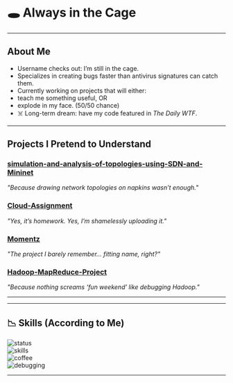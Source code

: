 # 🕳️ Always in the Cage

---

## About Me  
-  Username checks out: I’m still in the cage.  
-  Specializes in creating bugs faster than antivirus signatures can catch them.  
-  Currently working on projects that will either:  
- teach me something useful, OR  
- explode in my face. (50/50 chance)  
- ☠️ Long-term dream: have my code featured in *The Daily WTF*.  

---

##  Projects I Pretend to Understand  

###  [simulation-and-analysis-of-topologies-using-SDN-and-Mininet](https://github.com/Always-in-the-Cage/simulation-and-analysis-of-topologies-using-SDN-and-Mininet.git)  
*"Because drawing network topologies on napkins wasn’t enough."*

###  [Cloud-Assignment](https://github.com/always-in-the-cage/Cloud-Assignment)  
*"Yes, it’s homework. Yes, I’m shamelessly uploading it."*

### [Momentz](https://github.com/Mahrokh-M/Momentz)  
*"The project I barely remember… fitting name, right?"*

### [Hadoop-MapReduce-Project](https://github.com/Mahrokh-M/Hadoop-MapReduce-Project)  
*"Because nothing screams ‘fun weekend’ like debugging Hadoop."*

---


---

## 📉 Skills (According to Me)

![status](https://img.shields.io/badge/status-barely%20working-critical)  
![skills](https://img.shields.io/badge/skills-googling%20errors-brightgreen)  
![coffee](https://img.shields.io/badge/fuel-99%25%20coffee-lightgrey)  
![debugging](https://img.shields.io/badge/debugging-crying%20quietly-blue)  

---

